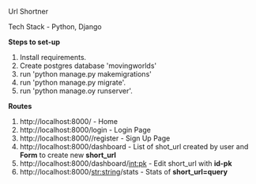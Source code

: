 Url Shortner

Tech Stack - Python, Django


**Steps to set-up**

1. Install requirements.
2. Create postgres database 'movingworlds'
3. run 'python manage.py makemigrations'
4. run 'python manage.py migrate'.
5. run 'python manage.oy runserver'.

**Routes**

1. http://localhost:8000/ - Home
2. http://localhost:8000/login - Login Page
3. http://localhost:8000//register - Sign Up Page
4. http://localhost:8000/dashboard - List of shot_url created by user and **Form** to create new **short_url** 
5. http://localhost:8000/dashboard/<int:pk> - Edit short_url with **id-pk**
6. http://localhost:8000/<str:string>/stats - Stats of **short_url=query**

